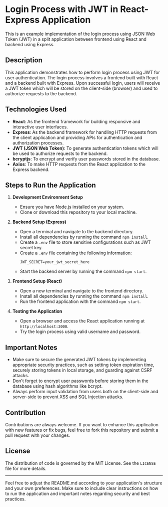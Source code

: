 # Login Process with JWT in React-Express Application

This is an example implementation of the login process using JSON Web Token (JWT) in a split application between frontend using React and backend using Express.

## Description

This application demonstrates how to perform login process using JWT for user authentication. The login process involves a frontend built with React and a backend built with Express. Upon successful login, users will receive a JWT token which will be stored on the client-side (browser) and used to authorize requests to the backend.

## Technologies Used

- **React**: As the frontend framework for building responsive and interactive user interfaces.
- **Express**: As the backend framework for handling HTTP requests from the client application and providing APIs for authentication and authorization processes.
- **JWT (JSON Web Token)**: To generate authentication tokens which will be used to authorize requests to the backend.
- **bcryptjs**: To encrypt and verify user passwords stored in the database.
- **Axios**: To make HTTP requests from the React application to the Express backend.

## Steps to Run the Application

1. **Development Environment Setup**

   - Ensure you have Node.js installed on your system.
   - Clone or download this repository to your local machine.
2. **Backend Setup (Express)**

   - Open a terminal and navigate to the backend directory.
   - Install all dependencies by running the command `npm install`.
   - Create a `.env` file to store sensitive configurations such as JWT secret key.
   - Create a `.env` file containing the following information:
     ```
     JWT_SECRET=your_jwt_secret_here
     ```
   - Start the backend server by running the command `npm start`.
3. **Frontend Setup (React)**

   - Open a new terminal and navigate to the frontend directory.
   - Install all dependencies by running the command `npm install`.
   - Run the frontend application with the command `npm start`.
4. **Testing the Application**

   - Open a browser and access the React application running at `http://localhost:3000`.
   - Try the login process using valid username and password.

## Important Notes

- Make sure to secure the generated JWT tokens by implementing appropriate security practices, such as setting token expiration time, securely storing tokens in local storage, and guarding against CSRF attacks.
- Don't forget to encrypt user passwords before storing them in the database using hash algorithms like bcrypt.
- Always perform input validation from users both on the client-side and server-side to prevent XSS and SQL Injection attacks.

## Contribution

Contributions are always welcome. If you want to enhance this application with new features or fix bugs, feel free to fork this repository and submit a pull request with your changes.

## License

The distribution of code is governed by the MIT License. See the `LICENSE` file for more details.

---

Feel free to adjust the README.md according to your application's structure and your own preferences. Make sure to include clear instructions on how to run the application and important notes regarding security and best practices.
